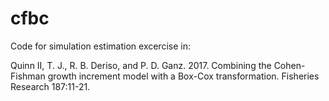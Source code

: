 # cfbc
Code for simulation estimation excercise in:

Quinn II, T. J., R. B. Deriso, and P. D. Ganz. 2017. Combining the Cohen-Fishman growth increment model with a Box-Cox transformation. Fisheries Research 187:11-21.
